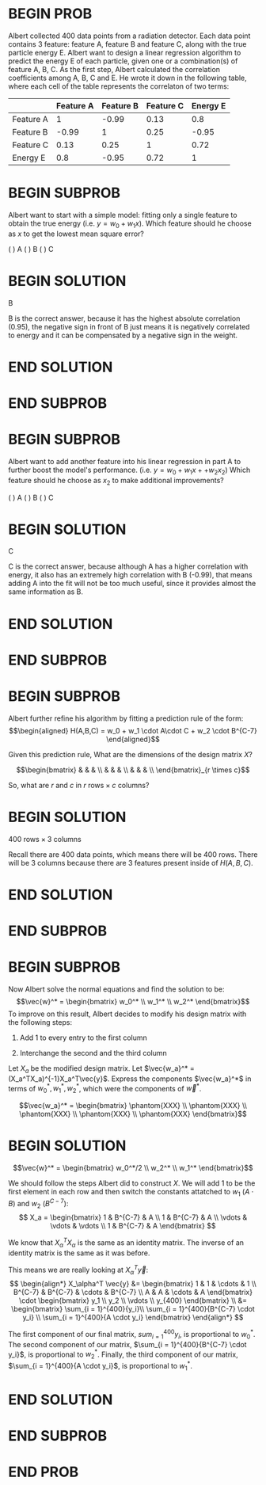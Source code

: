 # BEGIN PROB

Albert collected 400 data points from a radiation detector.
Each data point contains 3 feature: feature A, feature B and feature C,
along with the true particle energy E. Albert want to design a linear
regression algorithm to predict the energy E of each particle, given one
or a combination(s) of feature A, B, C. As the first step, Albert
calculated the correlation coefficients among A, B, C and E. He wrote it
down in the following table, where each cell of the table represents the
correlaton of two terms:

|             | Feature A | Feature B | Feature C | Energy E |
|-------------|-----------|-----------|-----------|----------|
| Feature A   | 1         | -0.99     | 0.13      | 0.8      |
| Feature B   | -0.99     | 1         | 0.25      | -0.95    |
| Feature C   | 0.13      | 0.25      | 1         | 0.72     |
| Energy E    | 0.8       | -0.95     | 0.72      | 1        |


# BEGIN SUBPROB

Albert want to start with a simple model: fitting only a single
feature to obtain the true energy (i.e. $y = w_0+w_1 x$). Which feature
should he choose as $x$ to get the lowest mean square error?

( ) A
( ) B
( ) C

# BEGIN SOLUTION

B

B is the correct answer, because it has the highest absolute correlation
(0.95), the negative sign in front of B just means it is negatively
correlated to energy and it can be compensated by a negative sign in the
weight.

# END SOLUTION

# END SUBPROB

# BEGIN SUBPROB

Albert want to add another feature into his linear regression in
part A to further boost the model's performance. (i.e.
$y = w_0+w_1 x + +w_2 x_2$) Which feature should he choose as $x_2$ to
make additional improvements?

( ) A
( ) B
( ) C

# BEGIN SOLUTION
C

C is the correct answer, because although A has a higher correlation
with energy, it also has an extremely high correlation with B (-0.99),
that means adding A into the fit will not be too much useful, since it
provides almost the same information as B.

# END SOLUTION

# END SUBPROB

# BEGIN SUBPROB

Albert further refine his algorithm by fitting a prediction rule of the
form: $$\begin{aligned}
H(A,B,C) = w_0 + w_1 \cdot A\cdot C + w_2 \cdot B^{C-7}
\end{aligned}$$

Given this prediction rule, What are the dimensions of the design
matrix $X$?

$$\begin{bmatrix}
& & & \\
& & & \\
& & & \\
\end{bmatrix}_{r \times c}$$

So, what are $r$ and $c$ in $r \text{ rows} \times c \text{ columns}$?

# BEGIN SOLUTION

$400 \text{ rows} \times 3 \text{ columns}$

Recall there are $400$ data points, which means there will be $400$ rows. There will be $3$ columns because there are $3$ features present inside of $H(A, B, C)$.

# END SOLUTION

# END SUBPROB

# BEGIN SUBPROB

Now Albert solve the normal equations and find the solution to be:
$$\vec{w}^* = \begin{bmatrix} w_0^* \\ w_1^* \\ w_2^*  \end{bmatrix}$$
To improve on this result, Albert decides to modify his design matrix
with the following steps:

1.  Add 1 to every entry to the first column

2.  Interchange the second and the third column

Let $X_a$ be the modified design matrix. Let
$\vec{w_a}^* = (X_a^TX_a)^{-1}X_a^T\vec{y}$. Express the components
$\vec{w_a}^*$ in terms of $w_0^*, w_1^*, w_2^*$, which were the
components of $\vec{w}^*$.

$$\vec{w_a}^* = \begin{bmatrix} \phantom{XXX} \\ \phantom{XXX} \\ \phantom{XXX} \\ \phantom{XXX} \\ \phantom{XXX} \end{bmatrix}$$

# BEGIN SOLUTION

$$\vec{w}^* = \begin{bmatrix} w_0^*/2 \\ w_2^* \\ w_1^*  \end{bmatrix}$$

We should follow the steps Albert did to construct $X$. We will add $1$ to be the first element in each row and then switch the constants attatched to $w_1$ ($A \cdot B$) and $w_2$ ($B^{C-7}$):
$$
X_a = \begin{bmatrix}
1 & B^{C-7} & A \\
1 & B^{C-7} & A \\
\vdots & \vdots & \vdots \\
1 & B^{C-7} & A
\end{bmatrix}
$$

We know that $X_\alpha^T X_\alpha$ is the same as an identity matrix. The inverse of an identity matrix is the same as it was before.

This means we are really looking at $X_\alpha^T \vec{y}$:
$$
\begin{align*}
X_\alpha^T \vec{y} &= \begin{bmatrix}
1 & 1 & \cdots & 1 \\
B^{C-7} & B^{C-7} & \cdots & B^{C-7} \\
A & A & \cdots & A
\end{bmatrix} \cdot \begin{bmatrix}
y_1 \\
y_2 \\
\vdots \\
y_{400}
\end{bmatrix} \\
&= \begin{bmatrix}
\sum_{i = 1}^{400}{y_i}\\
\sum_{i = 1}^{400}{B^{C-7} \cdot y_i} \\
\sum_{i = 1}^{400}{A \cdot y_i}
\end{bmatrix}
\end{align*}
$$

The first component of our final matrix, $sum_{i = 1}^{400}{y_i}$, is proportional to $w_0^*$. The second component of our matrix, $\sum_{i = 1}^{400}{B^{C-7} \cdot y_i}$, is proportional to $w_2^*$. Finally, the third component of our matrix, $\sum_{i = 1}^{400}{A \cdot y_i}$, is proportional to $w_1^*$.

# END SOLUTION

# END SUBPROB

# END PROB